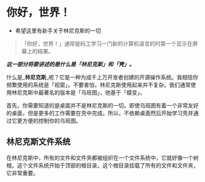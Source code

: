 # 你好，世界！

- 希望这里有新手关于林尼克斯的一切

> 「你好，世界！」通常是码工学习一门新的计算机语言的时第一个显示在屏幕上的结果。

_**这一部分将要讲述的是什么是「林尼克斯」和「壳」。**_

什么是_**林尼克斯**_呢？它是一种为成千上万开发者创建的开源操作系统。我相信你频繁使用的系统是「视窗」。不要害怕，林尼克斯使用起来并不复杂。我们通常使用林尼克斯中最著名的版本是「乌班图」，他基于「蝶变」。

首先，你需要知道的是桌面并不是林尼克斯的一切。即使乌班图有着一个非常友好的桌面，但是更多的工作需要在壳中完成。所以，不依赖桌面然后开始学习壳并通过它更方便的控制你的乌班图。

## 林尼克斯文件系统

在林尼克斯中，所有的文件和文件夹都被组织在一个文件系统中，它就好像一个树根。这个文件系统开始于顶部的根目录。这个根目录挂载了所有的文件和文件夹，它非常重要。